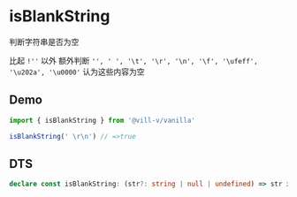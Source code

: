 # isBlankString

判断字符串是否为空

比起 `!''` 以外
额外判断 `'', ' ', '\t', '\r', '\n', '\f', '\ufeff', '\u202a', '\u0000'` 认为这些内容为空

## Demo

```ts
import { isBlankString } from '@vill-v/vanilla'

isBlankString(' \r\n') // =>true
```

## DTS

```ts
declare const isBlankString: (str?: string | null | undefined) => str is null | undefined;
```
